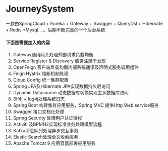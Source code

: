 # JourneySystem
一款由SpringCloud + Eureka + Gateway + Swagger + QueryDsl + Hibernate + Redis +Mysql... 。后期不断完善的一个后台系统
#### 下面是需要加入的内容
1. Gateway通用网关处理外部请求负载均衡
2. Service Register & Discovery 服务注册于发现
3. OpenFeign 客户端负载均衡内部系统通讯及声明式服务调用组件
4. Feign Hystrix 熔断机制处理
5. Cloud Config 统一集群配置
6. Spring JPA及Hibernate JPA实现数据持久层访问
7. Dynamic Datasource 动态数据库切换实现主从数据库访问
8. Slf4j + log4j处理系统日志
9. Spring Boot 构建集群应用服务，Spring MVC 提供Http Web service服务
10. Swagger 接口文档化处理
11. Spring Security 处理用户认证授权
12. Activiti 及BPMN2实现标准业务处理模型流程
13. Kafka消息队列处理异步交互事务
14. Elastic Search处理全文收索服务
15. Apache Tomcat 9 应用容器部署应用服务